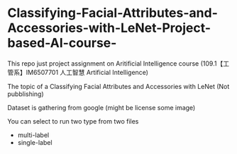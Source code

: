 # Classifying-Facial-Attributes-and-Accessories-with-LeNet-Project-based-AI-course-

This repo just project assignment on Aritificial Intelligence course (109.1【工管系】IM6507701 人工智慧 Artificial Intelligence)

The topic of a Classifying Facial Attributes and Accessories with LeNet (Not pubblishing)

Dataset is gathering from google (might be license some image)

You can select to run two type from two files
- multi-label
- single-label
